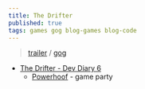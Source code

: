 ```yaml
---
title: The Drifter
published: true
tags: games gog blog-games blog-code
---
```

> [trailer](https://www.youtube.com/watch?v=Lk_TY4mZbVg) / [gog](https://www.gog.com/fr/game/the_drifter)

- [The Drifter - Dev Diary 6](https://www.youtube.com/watch?v=FMikQtm5IOs&t=9s)
	- [Powerhoof](https://powerhoof.itch.io/) - game party